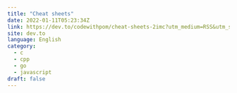 ```yaml
---
title: "Cheat sheets"
date: 2022-01-11T05:23:34Z
link: https://dev.to/codewithpom/cheat-sheets-2imc?utm_medium=RSS&utm_source=news.12bit.vn
site: dev.to
language: English
category:
  - c
  - cpp
  - go
  - javascript
draft: false
---
```

